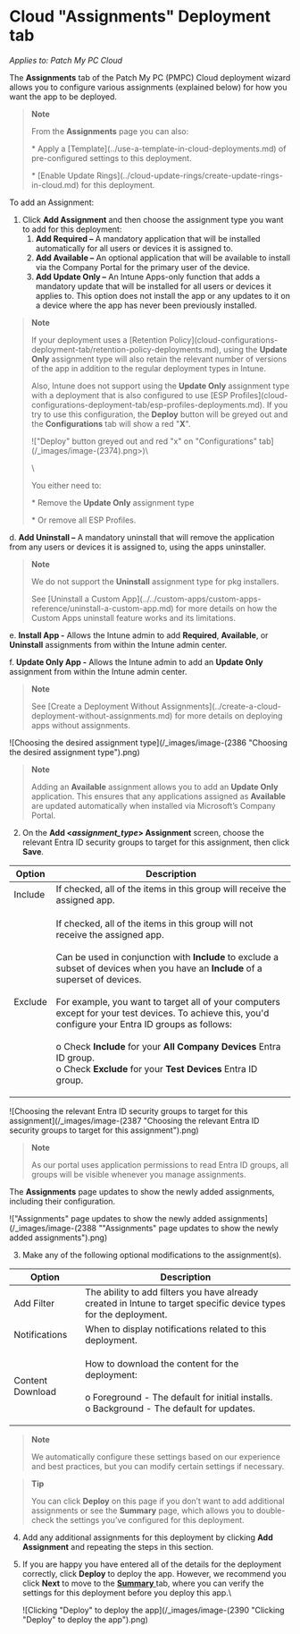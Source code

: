 # Cloud "Assignments" Deployment tab

_Applies to: Patch My PC Cloud_

The **Assignments** tab of the Patch My PC (PMPC) Cloud deployment wizard allows you to configure various assignments (explained below) for how you want the app to be deployed.

> **Note**
>
> From the **Assignments** page you can also:
>
> \* Apply a \[Template]\(../use-a-template-in-cloud-deployments.md) of pre-configured settings to this deployment.
>
> \* \[Enable Update Rings]\(../cloud-update-rings/create-update-rings-in-cloud.md) for this deployment.

To add an Assignment:

1. Click **Add Assignment** and then choose the assignment type you want to add for this deployment:
   1. **Add Required –** A mandatory application that will be installed automatically for all users or devices it is assigned to.
   2. **Add Available –** An optional application that will be available to install via the Company Portal for the primary user of the device.
   3. **Add Update Only –** An Intune Apps-only function that adds a mandatory update that will be installed for all users or devices it applies to. This option does not install the app or any updates to it on a device where the app has never been previously installed.

> **Note**
>
> If your deployment uses a \[Retention Policy]\(cloud-configurations-deployment-tab/retention-policy-deployments.md), using the **Update Only** assignment type will also retain the relevant number of versions of the app in addition to the regular deployment types in Intune.
>
> Also, Intune does not support using the **Update Only** assignment type with a deployment that is also configured to use \[ESP Profiles]\(cloud-configurations-deployment-tab/esp-profiles-deployments.md). If you try to use this configuration, the **Deploy** button will be greyed out and the **Configurations** tab will show a red "**X**".
>
> !\["Deploy" button greyed out and red "x" on "Configurations" tab]\(/\_images/image-(2374).png>)\\
>
> \\
>
> You either need to:
>
> \* Remove the **Update Only** assignment type
>
> \* Or remove all ESP Profiles.

d. **Add Uninstall –** A mandatory uninstall that will remove the application from any users or devices it is assigned to, using the apps uninstaller.

> **Note**
>
> We do not support the **Uninstall** assignment type for pkg installers.
>
> See \[Uninstall a Custom App]\(../../custom-apps/custom-apps-reference/uninstall-a-custom-app.md) for more details on how the Custom Apps uninstall feature works and its limitations.

e. **Install App -** Allows the Intune admin to add **Required**, **Available**, or **Uninstall** assignments from within the Intune admin center.

f. **Update Only App -** Allows the Intune admin to add an **Update Only** assignment from within the Intune admin center.

> **Note**
>
> See \[Create a Deployment Without Assignments]\(../create-a-cloud-deployment-without-assignments.md) for more details on deploying apps without assignments.

![Choosing the desired assignment type](/_images/image-(2386 "Choosing the desired assignment type").png)

> **Note**
>
> Adding an **Available** assignment allows you to add an **Update Only** application. This ensures that any applications assigned as **Available** are updated automatically when installed via Microsoft’s Company Portal.

2. On the **Add <**_**assignment\_type**_**> Assignment** screen, choose the relevant Entra ID security groups to target for this assignment, then click **Save**.

| Option  | Description                                                                                                                                                                                                                                                                                                                                                                                                                                                                                                                                                                                                           |
| ------- | --------------------------------------------------------------------------------------------------------------------------------------------------------------------------------------------------------------------------------------------------------------------------------------------------------------------------------------------------------------------------------------------------------------------------------------------------------------------------------------------------------------------------------------------------------------------------------------------------------------------- |
| Include | If checked, all of the items in this group will receive the assigned app.                                                                                                                                                                                                                                                                                                                                                                                                                                                                                                                                             |
| Exclude | <p>If checked, all of the items in this group will not receive the assigned app.<br><br>Can be used in conjunction with <strong>Include</strong> to exclude a subset of devices when you have an <strong>Include</strong> of a superset of devices.<br><br>For example, you want to target all of your computers except for your test devices. To achieve this, you'd configure your Entra ID groups as follows:<br><br>o Check <strong>Include</strong> for your <strong>All Company Devices</strong> Entra ID group.<br>o Check <strong>Exclude</strong> for your <strong>Test Devices</strong> Entra ID group.</p> |

![Choosing the relevant Entra ID security groups to target for this assignment](/_images/image-(2387 "Choosing the relevant Entra ID security groups to target for this assignment").png)

> **Note**
>
> As our portal uses application permissions to read Entra ID groups, all groups will be visible whenever you manage assignments.

The **Assignments** page updates to show the newly added assignments, including their configuration.

!["Assignments" page updates to show the newly added assignments](/_images/image-(2388 "\"Assignments\" page updates to show the newly added assignments").png)

3. Make any of the following optional modifications to the assignment(s).

| Option           | Description                                                                                                                                               |
| ---------------- | --------------------------------------------------------------------------------------------------------------------------------------------------------- |
| Add Filter       | The ability to add filters you have already created in Intune to target specific device types for the deployment.                                         |
| Notifications    | When to display notifications related to this deployment.                                                                                                 |
| Content Download | <p>How to download the content for the deployment:<br><br>o Foreground - The default for initial installs.<br>o Background - The default for updates.</p> |

> **Note**
>
> We automatically configure these settings based on our experience and best practices, but you can modify certain settings if necessary.

> **Tip**
>
> You can click **Deploy** on this page if you don’t want to add additional assignments or see the **Summary** page, which allows you to double-check the settings you’ve configured for this deployment.

4. Add any additional assignments for this deployment by clicking **Add Assignment** and repeating the steps in this section.
5.  If you are happy you have entered all of the details for the deployment correctly, click **Deploy** to deploy the app. However, we recommend you click **Next** to move to the [**Summary** ](cloud-summary-deployment-tab.md)tab, where you can verify the settings for this deployment before you deploy this app.\\

    ![Clicking "Deploy" to deploy the app](/_images/image-(2390 "Clicking \"Deploy\" to deploy the app").png)